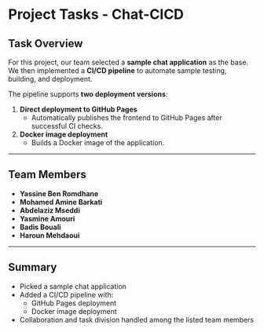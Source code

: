 # Project Tasks - Chat-CICD

## Task Overview
For this project, our team selected a **sample chat application** as the base.  
We then implemented a **CI/CD pipeline** to automate sample testing, building, and deployment.  

The pipeline supports **two deployment versions**:

1. **Direct deployment to GitHub Pages**  
   - Automatically publishes the frontend to GitHub Pages after successful CI checks.
2. **Docker image deployment**  
   - Builds a Docker image of the application.

---

## Team Members
- **Yassine Ben Romdhane**  
- **Mohamed Amine Barkati**  
- **Abdelaziz Mseddi**  
- **Yasmine Amouri**  
- **Badis Bouali**  
- **Haroun Mehdaoui**

---

## Summary
- Picked a sample chat application  
- Added a CI/CD pipeline with:
  - GitHub Pages deployment  
  - Docker image deployment  
- Collaboration and task division handled among the listed team members

